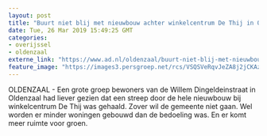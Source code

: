 ```yaml
---
layout: post
title: "Buurt niet blij met nieuwbouw achter winkelcentrum De Thij in Oldenzaal"
date: Tue, 26 Mar 2019 15:49:25 GMT
categories: 
- overijssel 
- oldenzaal 
externe_link: "https://www.ad.nl/oldenzaal/buurt-niet-blij-met-nieuwbouw-achter-winkelcentrum-de-thij-in-oldenzaal~a6e32a16/"
feature_image: "https://images3.persgroep.net/rcs/VSQSVeRqvJeZA8j2jCKAzO1mdTc/diocontent/144219206/_fitwidth/400/?appId=21791a8992982cd8da851550a453bd7f&quality=0.7"
---
```


OLDENZAAL - Een grote groep bewoners van de Willem Dingeldeinstraat in Oldenzaal had liever gezien dat een streep door de hele nieuwbouw bij winkelcentrum De Thij was gehaald. Zover wil de gemeente niet gaan. Wel worden er minder woningen gebouwd dan de bedoeling was. En er komt meer ruimte voor groen.
